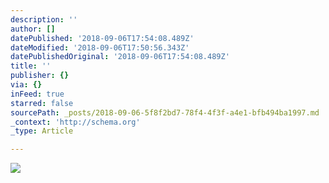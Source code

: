 ```yaml
---
description: ''
author: []
datePublished: '2018-09-06T17:54:08.489Z'
dateModified: '2018-09-06T17:50:56.343Z'
datePublishedOriginal: '2018-09-06T17:54:08.489Z'
title: ''
publisher: {}
via: {}
inFeed: true
starred: false
sourcePath: _posts/2018-09-06-5f8f2bd7-78f4-4f3f-a4e1-bfb494ba1997.md
_context: 'http://schema.org'
_type: Article

---
```

![](https://the-grid-user-content.s3-us-west-2.amazonaws.com/f8761d1d-fda1-4d26-a2a6-bea5200a2c26.jpg)